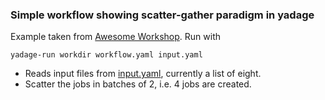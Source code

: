 ### Simple workflow showing scatter-gather paradigm in yadage

Example taken from [Awesome Workshop](https://awesome-workshop.github.io/reproducible-analyses/07-higgstotautau-parallel/index.html). Run with 

```console
yadage-run workdir workflow.yaml input.yaml
```

* Reads input files from [input.yaml](input.yaml), currently a list of eight.
* Scatter the jobs in batches of 2, i.e. 4 jobs are created.
